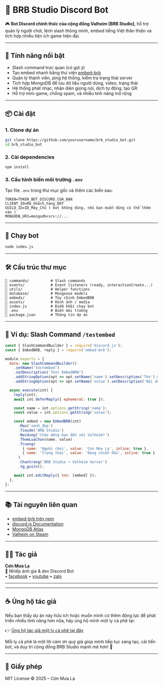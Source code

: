 # 🤖 BRB Studio Discord Bot

🎮 **Bot Discord chính thức của cộng đồng Valheim [BRB Studio]**, hỗ trợ quản lý người chơi, lệnh slash thông minh, embed tiếng Việt thân thiện và tích hợp nhiều tiện ích game hiện đại.

---

## 🚀 Tính năng nổi bật

- Slash command trực quan (có gợi ý)
- Tạo embed nhanh bằng thư viện [embed-brb](https://www.npmjs.com/package/embed-brb)
- Quản lý thành viên, ping hệ thống, kiểm tra trạng thái server
- Tích hợp MongoDB để lưu dữ liệu người dùng, video, trạng thái
- Hệ thống phát nhạc, nhận diện giọng nói, dịch tự động, tạo QR
- Hỗ trợ mini-game, chống spam, và nhiều tính năng mở rộng

---

## 📦 Cài đặt

### 1. Clone dự án
```bash
git clone https://github.com/yourusername/brb_studio_bot.git
cd brb_studio_bot
```

### 2. Cài dependencies
```bash
npm install
```

### 3. Cấu hình biến môi trường `.env`
Tạo file `.env` trong thư mục gốc và thêm các biến sau:

```env
TOKEN=TOKEN_BOT_DISCORD_CỦA_BẠN
CLIENT_ID=Mã_khách_hàng_BOT
GUILD_ID=ID_Máy_Chủ ( bot không dùng, nếu bạn muốn dùng có thể thêm vào )
MONGODB_URI=mongodb+srv://...
```

---

## 🧪 Chạy bot

```bash
node index.js
```

---

## 🛠 Cấu trúc thư mục

```
📁 commands/          # Slash commands
📁 events/            # Event listeners (ready, interactionCreate...)
📁 utils/             # Helper functions
📁 database/          # Mongoose models
📁 embeds/            # Tùy chỉnh EmbedBRB
📁 assets/            # Hình ảnh / media
📄 index.js           # Điểm khởi chạy bot
📄 .env               # Biến môi trường
📄 package.json       # Thông tin dự án
```

---

## 🧪 Ví dụ: Slash Command `/testembed`

```js
const { SlashCommandBuilder } = require('discord.js');
const { EmbedBRB, reply } = require('embed-brb');

module.exports = {
  data: new SlashCommandBuilder()
    .setName('testembed')
    .setDescription('Test EmbedBRB')
    .addStringOption(opt => opt.setName('name').setDescription('Tên').setRequired(true))
    .addStringOption(opt => opt.setName('value').setDescription('Nội dung').setRequired(true)),

  async execute(int) {
    reply(int);
    await int.deferReply({ ephemeral: true });

    const name = int.options.getString('name');
    const value = int.options.getString('value');

    const embed = new EmbedBRB(int)
      .Mau('xanh_đẹp')
      .Tieude('BRB Studio')
      .Noidung('Chào mừng bạn đến với Valheim!')
      .ThemLuaChon(name, value)
      .Truong(
        { name: 'Người chơi', value: 'Cơn Mưa Lạ', inline: true },
        { name: 'Trạng thái', value: 'Đang chiến đấu', inline: true }
      )
      .Chantrang('BRB Studio • Valheim Server')
      .tg_guitn();

    await int.editReply({ tnn: [embed] });
  },
};
```

---

## 📚 Tài nguyên liên quan

- [embed-brb trên npm](https://www.npmjs.com/package/embed-brb)
- [discord.js Documentation](https://discord.js.org/#/docs/)
- [MongoDB Atlas](https://www.mongodb.com/atlas/database)
- [Valheim on Steam](https://store.steampowered.com/app/892970/Valheim/)

---

## 🧑‍💻 Tác giả

**Cơn Mưa Lạ**  
📸 Nhiếp ảnh gia & dev Discord Bot  
• [facebook](https://www.facebook.com/leenonam3) 
• [youtube](https://www.youtube.com/@brb4164/featured) 
• [zalo](https://zalo.me/pc)

---

---

## ☕ Ủng hộ tác giả

Nếu bạn thấy dự án này hữu ích hoặc muốn mình có thêm động lực để phát triển nhiều tính năng hơn nữa, hãy ủng hộ mình một ly cà phê tại:

👉 [Ủng hộ tác giả một ly cà phê tại đây](https://coff.ee/conmuala)

Mỗi ly cà phê là một lời cảm ơn quý giá giúp mình tiếp tục sáng tạo, cải tiến bot, và duy trì cộng đồng BRB Studio mạnh mẽ hơn! 💙

---

## 🪪 Giấy phép

MIT License © 2025 – Cơn Mưa Lạ